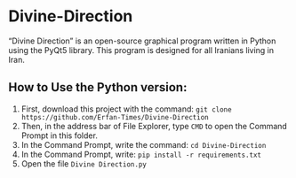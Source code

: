 # Divine-Direction
“Divine Direction” is an open-source graphical program written in Python using the PyQt5 library. This program is designed for all Iranians living in Iran.

## How to Use the Python version:
1. First, download this project with the command: `git clone https://github.com/Erfan-Times/Divine-Direction`
2. Then, in the address bar of File Explorer, type `CMD` to open the Command Prompt in this folder.
3. In the Command Prompt, write the command: `cd Divine-Direction`
4. In the Command Prompt, write: `pip install -r requirements.txt`
5. Open the file `Divine Direction.py`
